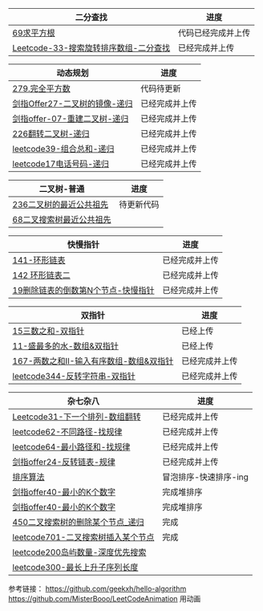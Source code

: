 | 二分查找                   | 进度         |
| ------------------------------------------------------------ | ------------ |
|[69求平方根](./leetcode69-求平方根-二分法.md)|代码已经完成并上传|
|[Leetcode-33-搜索旋转排序数组-二分查找](./Leetcode-33-搜索旋转排序数组-二分查找.md)|已经完成并上传|


| 动态规划                       | 进度         |
| ------------------------------------------------------------ | ------------ |
|[279.完全平方数](./279.完全平方数.md)|代码待更新|
|[剑指Offer27-二叉树的镜像-递归](./剑指Offer27-二叉树的镜像-递归.md)|已经完成并上传|
|[剑指offer-07-重建二叉树-递归](./剑指offer-07-重建二叉树-递归.md)|已经完成并上传|
|[226翻转二叉树-递归](./226-翻转二叉树.md)|已经完成并上传|
|[leetcode39-组合总和-递归](./leetcode39-组合总和-递归.md)|已经完成并上传|
|[leetcode17电话号码-递归](./leetcode17电话号码-递归.md)|已经完成并上传|


| 二叉树-普通                           | 进度         |
| ------------------------------------------------------------ | ------------ |
|[236二叉树的最近公共祖先](./236-二叉树的最近公共祖先.md)|待更新代码|
|[68二叉搜索树最近公共祖先](./68-二叉搜索树最近公共祖先.md)||



| 快慢指针                             | 进度         |
| ------------------------------------------------------------ | ------------ |
|[141-环形链表](./141-环形链表-快慢指针.md)|已经完成并上传|
|[142 环形链表二](./142-环形链表二-快慢指针.md)|已经完成并上传|
|[19删除链表的倒数第N个节点-快慢指针](./19删除链表的倒数第N个节点-快慢指针.md)|已经完成并上传|


| 双指针                             | 进度         |
| ------------------------------------------------------------ | ------------ |
| [15三数之和-双指针](./15三数之和-双指针.md)                         | 已经上传|   
|[11-盛最多的水-数组&双指针](./11-盛最多的水-数组&双指针.md)|已经上传|
|[167-两数之和II-输入有序数组-数组&双指针](./167-两数之和II-输入有序数组-数组&双指针.md)|已经完成并上传|
|[leetcode344-反转字符串-双指针](leetcode344-反转字符串-双指针.md)|已经完成并上传|


| 杂七杂八                           | 进度         |
| ------------------------------------------------------------ | ------------ |
|[Leetcode31-下一个排列-数组翻转](./Leetcode31-下一个排列-数组翻转.md)|已经完成并上传|
|[leetcode62-不同路径-找规律](./leetcode62-不同路径-找规律.md)|已经完成并上传|
|[leetcode64-最小路径和-找规律](leetcode64-最小路径和.md)|已经完成并上传|
|[剑指offer24-反转链表-规律](./剑指offer24-反转链表-规律.md)|已经完成并上传|
|[排序算法](./排序算法.md)|冒泡排序-快速排序-ing|
|[剑指offer40-最小的K个数字](./剑指offer40-最小的K个数字.md)|完成堆排序|
|[剑指offer40-最小的K个数字](./剑指offer40-最小的K个数字.md)|完成堆排序|
|[450二叉搜索树的删除某个节点_递归](./450二叉搜索树的删除某个节点_递归.md)|完成|
|[leetcode701-二叉搜索树插入某个节点](./leetcode701-二叉搜索树插入某个节点.md)|完成|
|[leetcode200岛屿数量-深度优先搜索](./leetcode200岛屿数量-深度优先搜索.md)||
|[leetcode300-最长上升子序列长度](./leetcode300-最长上升子序列长度.md)||

参考链接：
https://github.com/geekxh/hello-algorithm
https://github.com/MisterBooo/LeetCodeAnimation 用动画
